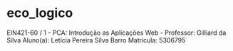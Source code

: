 # eco_logico
EIN421-60 / 1 - PCA: Introdução as Aplicações Web - Professor: Gilliard da Silva
Aluno(a): Letícia Pereira Silva Barro
Matrícula: 5306795
